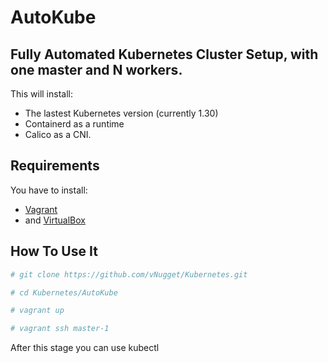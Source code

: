 # AutoKube

## Fully Automated Kubernetes Cluster Setup, with one master and N workers.

This will install:

- The lastest Kubernetes version (currently 1.30)
- Containerd as a runtime
- Calico as a CNI.

## Requirements

You have to install:
- [Vagrant](https://www.vagrantup.com/) 
- and [VirtualBox](https://www.virtualbox.org/)

## How To Use It

```bash
# git clone https://github.com/vNugget/Kubernetes.git
```

```bash
# cd Kubernetes/AutoKube
```

```bash
# vagrant up
```
```bash
# vagrant ssh master-1
```
After this stage you can use kubectl



